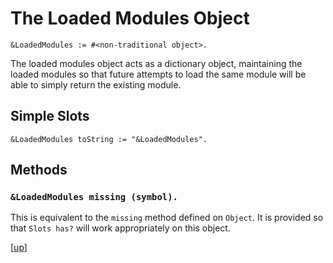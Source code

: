 
# The Loaded Modules Object

    &LoadedModules := #<non-traditional object>.

The loaded modules object acts as a dictionary object, maintaining the
loaded modules so that future attempts to load the same module will be
able to simply return the existing module.

## Simple Slots

    &LoadedModules toString := "&LoadedModules".

## Methods

### `&LoadedModules missing (symbol).`

This is equivalent to the `missing` method defined on `Object`. It is
provided so that `Slots has?` will work appropriately on this object.

[[up](.)]
